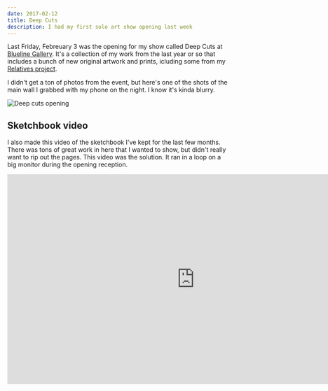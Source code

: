 ```yaml
---
date: 2017-02-12
title: Deep Cuts
description: I had my first solo art show opening last week
---
```

Last Friday, Febreuary 3 was the opening for my show called Deep Cuts at [Blueline Gallery](http://thisisblueline.com/). It's a collection of my work from the last year or so that includes a bunch of new original artwork and prints, icluding some from my [Relatives project](http://relatives.levimcg.com/).

I didn't get a ton of photos from the event, but here's one of the shots of the main wall I grabbed with my phone on the night. I know it's kinda blurry.

![Deep cuts opening](https://s3.amazonaws.com/static.levimcg.com/notes/deep-cuts/deep-cuts-opening.jpg)

## Sketchbook video

I also made this video of the sketchbook I've kept for the last few months. There was tons of great work in here that I wanted to show, but didn't really want to rip out the pages. This video was the solution. It ran in a loop on a big monitor during the opening reception.

<iframe width="853" height="480" src="https://www.youtube.com/embed/VjveggFpDTI" frameborder="0" allowfullscreen></iframe>

